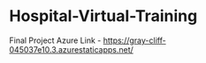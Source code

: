 # Hospital-Virtual-Training
Final Project Azure Link - https://gray-cliff-045037e10.3.azurestaticapps.net/
